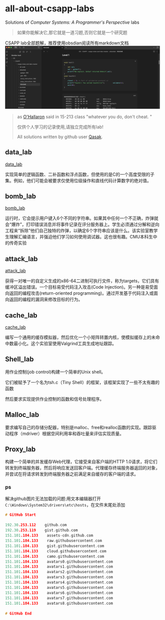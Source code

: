 # all-about-csapp-labs
Solutions of *Computer Systems: A Programmer's Perspective* labs

> 如果你能解决它,那它就是一道习题,否则它就是一个研究题

CSAPP lab全部题解，推荐使用obsdian阅读所有markdown文档
![Alt read](https://github.com/Qasak/csapp-notes-and-labs/blob/master/obsdian.png)

> as [O'Hallaron](https://www.cs.cmu.edu/~droh/) said in 15-213 class "whatever you do, don't cheat. " 
>
> 仅供个人学习的记录使用,请独立完成所有lab!
>
> All solutions written by github user [Qasak](https://qasak.github.io/).    

## data_lab

[data_lab](https://github.com/Qasak/all-about-csapp-labs/blob/master/datalab/README.md)

实现简单的逻辑函数、二补函数和浮点函数，但使用的是C的一个高度受限的子集。例如，他们可能会被要求仅使用位级操作和直线代码计算数字的绝对值。

## bomb_lab

[bomb_lab](https://github.com/Qasak/all-about-csapp-labs/blob/master/bomblab/README.md)

运行时，它会提示用户键入6个不同的字符串。如果其中任何一个不正确，炸弹就会“爆炸”，打印错误消息并将事件记录在评分服务器上。学生必须通过分解和逆向工程来“拆除”他们自己独特的炸弹，以确定6个字符串应该是什么。该实验室教学生理解汇编语言，并强迫他们学习如何使用调试器。这也很有趣。CMU本科生中的传奇实验

## attack_lab

[attack_lab](https://github.com/Qasak/all-about-csapp-labs/blob/master/attacklab/README.md)

获得一对唯一的自定义生成的x86-64二进制可执行文件，称为targets，它们具有缓冲区溢出错误。一个目标易受代码注入攻击(Code Injection)。另一种是易受面向返回的编程攻击(return-oriented programming)。通过开发基于代码注入或面向返回的编程的漏洞来修改目标的行为。

## cache_lab

[cache_lab](https://github.com/Qasak/all-about-csapp-labs/blob/master/cachelab/README.md)

编写一个通用的缓存模拟器，然后优化一个小矩阵转置内核，使模拟缓存上的未命中数最小化。这个实验室使用Valgrind工具生成地址跟踪。

## Shell_lab

用作业控制(job control)构建一个简单的Unix shell。

它们被赋予了一个名为tsh.c（Tiny Shell）的框架，该框架实现了一些不太有趣的函数

然后要求实现提供作业控制的函数和信号处理程序。

## Malloc_lab

要求编写自己的存储分配器，特别是malloc、free和realloc函数的实现。跟踪驱动程序（mdriver）根据空间利用率和吞吐量来评估实现质量。

## Proxy_lab

构建一个简单的并发缓存Web代理，它接受来自客户端的HTTP 1.0请求，将它们转发到终端服务器，然后将响应发送回客户端。代理缓存终端服务器返回的对象，并尝试在将请求转发到终端服务器之前满足来自缓存的客户端的请求。

### ps

解决github图片无法加载的问题:用文本编辑器打开`C:\Windows\System32\drivers\etc\hosts`，在文件末尾处添加

```c
# GitHub Start

192.30.253.112    github.com 
192.30.253.119    gist.github.com
151.101.184.133    assets-cdn.github.com
151.101.184.133    raw.githubusercontent.com
151.101.184.133    gist.githubusercontent.com
151.101.184.133    cloud.githubusercontent.com
151.101.184.133    camo.githubusercontent.com
151.101.184.133    avatars0.githubusercontent.com
151.101.184.133    avatars1.githubusercontent.com
151.101.184.133    avatars2.githubusercontent.com
151.101.184.133    avatars3.githubusercontent.com
151.101.184.133    avatars4.githubusercontent.com
151.101.184.133    avatars5.githubusercontent.com
151.101.184.133    avatars6.githubusercontent.com
151.101.184.133    avatars7.githubusercontent.com
151.101.184.133    avatars8.githubusercontent.com

# GitHub End
```
